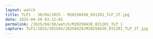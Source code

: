 ```yaml
---
layout: watch
title: TLP1 - 30/04/2025 - M20250430_031201_TLP_1T.jpg
date: 2025-04-30 03:12:01
permalink: /2025/04/30/watch/M20250430_031201_TLP_1
capture: TLP1/2025/202504/20250429/M20250430_031201_TLP_1T.jpg
---
```

